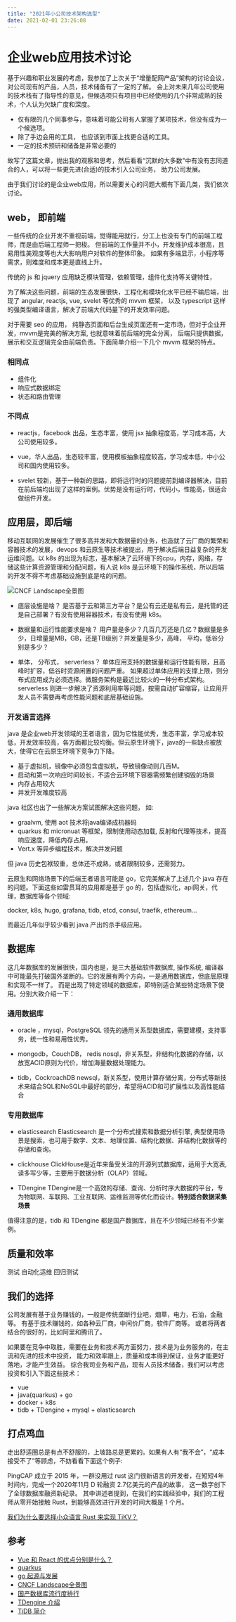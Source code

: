 ```yaml
---
title: "2021年小公司技术架构选型"
date: 2021-02-01 23:26:08
---
```


# 企业web应用技术讨论

基于兴趣和职业发展的考虑，我参加了上次关于“增量配网产品”架构的讨论会议，对公司现有的产品，人员，技术储备有了一定的了解。
会上对未来几年公司使用的技术栈有了指导性的意见，但候选项只有项目中已经使用的几个非常成熟的技术，个人认为欠缺广度和深度。

- 仅有限的几个同事参与，意味着可能公司有人掌握了某项技术，但没有成为一个候选项。
- 除了手边会用的工具， 也应该到市面上找更合适的工具。
- 一定的技术预研和储备是非常必要的

故写了这篇文章，抛出我的观察和思考，然后看看“沉默的大多数"中有没有志同道合的人，可以将一些更先进(合适)的技术引入公司业务，
助力公司发展。

由于我们讨论的是企业web应用，所以需要关心的问题大概有下面几类，我们依次讨论。

## web， 即前端

一些传统的企业开发不重视前端，觉得能用就行，分工上也没有专门的前端工程师，而是由后端工程师一把梭。
但前端的工作量并不小，开发维护成本很高，且易用性美观度等也大大影响用户对软件的整体印象。
如果有多端显示，小程序等需求，则难度和成本更是直线上升。

传统的 js 和 jquery 应用缺乏模块管理，依赖管理，组件化支持等关键特性，

为了解决这些问题，前端的生态发展很快，工程化和模块化水平已经不输后端，出现了 angular, reactjs, vue, svelet 等优秀的 mvvm 框架，
以及 typescript 这样的强类型编译语言，解决了前端大代码量下的开发效率问题。



对于需要 seo 的应用， 纯静态页面和后台生成页面还有一定市场，但对于企业开发，mvvm是完美的解决方案, 也就意味着前后端的完全分离，
后端只提供数据，展示和交互逻辑完全由前端负责。下面简单介绍一下几个 mvvm 框架的特点。

### 相同点

- 组件化
- 响应式数据绑定
- 状态和路由管理

### 不同点

- reactjs，facebook 出品，生态丰富，使用 jsx 抽象程度高，学习成本高，大公司使用较多。

- vue，华人出品，生态较丰富，使用模板抽象程度较高，学习成本低，中小公司和国内使用较多。

- svelet 较新，基于一种新的思路，即将运行时的问题提前到编译器解决，目前在前后端均出现了这样的案例。优势是没有运行时，代码小，性能高，很适合做组件开发。

## 应用层，即后端

移动互联网的发展催生了很多高并发和大数据量的业务，也造就了云厂商的繁荣和容器技术的发展，devops 和云原生等技术被提出，用于解决后端日益复杂的开发运维问题。以 k8s 的出现为标志，基本解决了云环境下的cpu，内存，网络，存储这些计算资源管理和分配问题，有人说 k8s 是云环境下的操作系统，所以后端的开发不得不考虑基础设施到底是啥的问题。

![CNCF Landscape全景图](https://landscape.cncf.io/images/landscape.png)

- 底层设施是啥？
是否基于云和第三方平台？是公有云还是私有云，是托管的还是自己部署？有没有使用容器技术，有没有使用 k8s。

- 数据量和运行性能要求是啥？
用户量是多少？几百几万还是几亿？数据量是多少，日增量是MB，GB，还是TB级别？并发量是多少，高峰， 平均，低谷分别是多少？

- 单体， 分布式， serverless？
单体应用支持的数据量和运行性能有限，且高峰时扩容，低谷时资源闲置的问题严重。
如果超过单体应用的支撑上限，则分布式应用成为必须选择。微服务架构是最近比较火的一种分布式架构。serverless 则进一步解决了资源利用率等问题，按需自动扩容缩容，让应用开发人员不需要再考虑性能问题和底层基础设施。

### 开发语言选择

java 是企业web开发领域的王者语言，因为它性能优秀，生态丰富，学习成本较低，开发效率较高，各方面都比较均衡。但云原生环境下，java的一些缺点被放大，使得它在云原生环境下竞争力下降。

- 基于虚拟机，镜像中必须包含虚拟机，导致镜像动则几百M。
- 启动和第一次响应时间较长，不适合云环境下容器需频繁创建销毁的场景
- 内存占用较大
- 并发开发难度较高

java 社区也出了一些解决方案试图解决这些问题， 如:

- graalvm, 使用 aot 技术将java编译成机器码
- quarkus 和 micronuat 等框架，限制使用动态加载, 反射和代理等技术，提高响应速度，降低内存占用。
- Vert.x 等异步编程技术，解决并发问题

但 java 历史包袱较重，总体还不成熟，或者限制较多，还需努力。

云原生和网络场景下的后端王者语言可能是 go，它完美解决了上述几个 java 存在的问题。下面这些如雷贯耳的应用都是基于 go 的，包括虚拟化，api网关，代理，数据库等各个领域:

docker, k8s, hugo, grafana, tidb, etcd, consul, traefik, ethereum...

而最近几年似乎较少看到 java 产出的杀手级应用。

## 数据库

这几年数据库的发展很快，国内也是，是三大基础软件数据库, 操作系统, 编译器中可能最先打破国外垄断的。它的发展有两个方向，一是通用数据库，但底层原理和实现不一样了。
而是出现了特定领域的数据库，即特别适合某些特定场景下使用。分别大致介绍一下：

### 通用数据库

- oracle ，mysql，PostgreSQL
领先的通用关系型数据库，需要建模，支持事务，统一性和易用性优秀。

- mongodb，CouchDB， redis
nosql，非关系型，非结构化数据的存储，以放宽ACID原则为代价，增加海量数据处理能力。

- tidb，CockroachDB
newsql，新关系型，使用计算存储分离，分布式等新技术来结合SQL和NoSQL中最好的部分，希望将ACID和可扩展性以及高性能结合

### 专用数据库

- elasticsearch
Elasticsearch 是一个分布式搜索和数据分析引擎, 典型使用场景是搜索，也可用于数字、文本、地理位置、结构化数据、非结构化数据等的存储和查询。

- clickhouse
ClickHouse是近年来备受关注的开源列式数据库，适用于大宽表,  读多写少等，主要用于数据分析（OLAP）领域。

- TDengine
TDengine是一个高效的存储、查询、分析时序大数据的平台，专为物联网、车联网、工业互联网、运维监测等优化而设计。**特别适合数据采集场景**

值得注意的是，tidb 和 TDengine 都是国产数据库，且在不少领域已经有不少案例。

## 质量和效率

测试
自动化运维
回归测试

## 我们的选择

公司发展有基于业务赚钱的，一般是传统垄断行业吧，烟草，电力，石油，金融等。
有基于技术赚钱的，如各种云厂商，中间价厂商，软件厂商等。
或者将两者结合的很好的，比如阿里和腾讯了。

如果要在竞争中取胜，需要在业务和技术两方面努力，技术是为业务服务的，在主流和先进的技术中投资，
能力和效率跟上，质量和成本得到保证，业务才能更好落地，才能产生效益。
综合我司业务和产品，现有人员技术储备，我们可以考虑投资和引入下面这些技术：

- vue
- java(quarkus) + go
- docker + k8s
- tidb + TDengine + mysql +  elasticsearch

## 打点鸡血

走出舒适圈总是有点不舒服的，上坡路总是更累的。如果有人有“我不会”，“成本接受不了”等顾虑，不妨看看下面这个例子:

PingCAP 成立于 2015 年，一群没用过 rust 这门很新语言的开发者，在短短4年时间内，完成一个2020年11月 D 轮融资 2.7亿美元的产品的故事，
这一数字创下了全球数据库融资新纪录。
其中讲述者提到，在我们的实践经验中，我们的工程师从零开始接触 Rust，到能够高效进行开发的时间大概是 1 个月。

[我们为什么要选择小众语言 Rust 来实现 TiKV？](https://www.infoq.cn/article/2017/09/select-minority-language-rust-ti)

## 参考

- [Vue 和 React 的优点分别是什么？](https://www.zhihu.com/question/301860721)
- [quarkus](https://quarkus.io/)
- [go 起源与发展](https://learnku.com/docs/the-way-to-go/origin-and-development/3562)
- [CNCF Landscape全景图](https://landscape.cncf.io/)
- [国产数据库流行度排行](https://www.modb.pro/dbRank)
- [TDengine 介绍](https://www.taosdata.com/cn/documentation/evaluation/)
- [TiDB 简介](https://docs.pingcap.com/zh/tidb/stable/overview)
